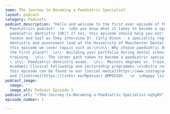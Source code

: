 ```yaml
---
name: The Journey to Becoming a Paediatric Specialist
layout: podcast
category: Podcasts
podcast_description: "Hello and welcome to the first ever episode of the BITEsize
  Paediatrics podcast!  \n  \nDo you know what it takes to become a specialist in
  paediatric dentistry (UK)? If not, this episode should help you out!  \n  \nJoin
  Yasmin and Saif as they interview Dr. Carly Dixon - a speciality registrar in paediatric
  dentistry and assessment lead at the University of Manchester Dental School.\n\nIn
  this episode we cover topics such as:\n\n\\- Why choose paediatric dentistry in
  the first place?!  \n\\- Building your portfolio during dental school and postgraduate
  training.  \n\\- The career path taken to become a paediatric specialist and consultant.
  \ \n\\- Paediatric dentistry exams.  \n\\- Masters degrees vs. training posts.  \n\\-
  Academic Clinical Fellowship and Lectureship programmes.\n\nExtra resources to accompany
  this episode can be found on our [social media](https://www.instagram.com/mpdssoc/?hl=en)
  and [linktree](https://linktr.ee/Mpdssoc) @MPDSSOC.  \n  \nHappy listening!"
podcast_image:
  image: ''
  image_alt: Podcast Episode 1
podcast_url: "/The-Journey-to-Becoming-a-Paediatric-Specialist-eq5g05"
episode_number: 1

---
```

